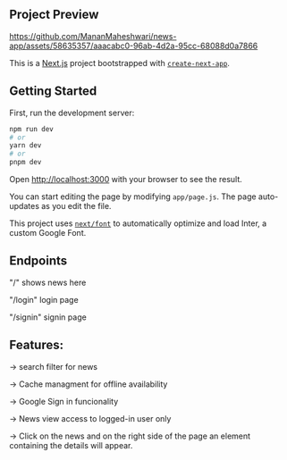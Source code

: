 ## Project Preview
https://github.com/MananMaheshwari/news-app/assets/58635357/aaacabc0-96ab-4d2a-95cc-68088d0a7866

This is a [Next.js](https://nextjs.org/) project bootstrapped with [`create-next-app`](https://github.com/vercel/next.js/tree/canary/packages/create-next-app).

## Getting Started

First, run the development server:


```bash
npm run dev
# or
yarn dev
# or
pnpm dev
```

Open [http://localhost:3000](http://localhost:3000) with your browser to see the result.

You can start editing the page by modifying `app/page.js`. The page auto-updates as you edit the file.

This project uses [`next/font`](https://nextjs.org/docs/basic-features/font-optimization) to automatically optimize and load Inter, a custom Google Font.

## Endpoints
"/" shows news here

"/login" login page

"/signin" signin page

## Features: 
-> search filter for news

-> Cache managment for offline availability

-> Google Sign in funcionality

-> News view access to logged-in user only

-> Click on the news and on the right side of the page an element containing the details will appear.

